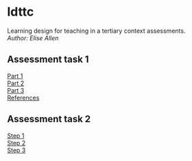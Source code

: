 # ldttc
Learning design for teaching in a tertiary context assessments.  
*Author: Elise Allen*

## Assessment task 1
[Part 1](learning-design-plan-1.md)  
[Part 2](learning-design-plan-2.md)  
[Part 3](learning-design-plan-3.md)  
[References](ref.html)

## Assessment task 2
[Step 1](critical-reflection-step-1.md)  
[Step 2](critical-reflection-step-2.md)  
[Step 3](critical-reflection-step-3.md)  

